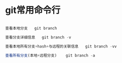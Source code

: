 # git常用命令行

``` js

查看本地分支   git branch 

查看分支详细信息   git branch -v 

查看本地所有分支+hash+与远程的关联信息   git branch -vv 

查看所有分支(本地+远程分支)    git branch -a 

``` 